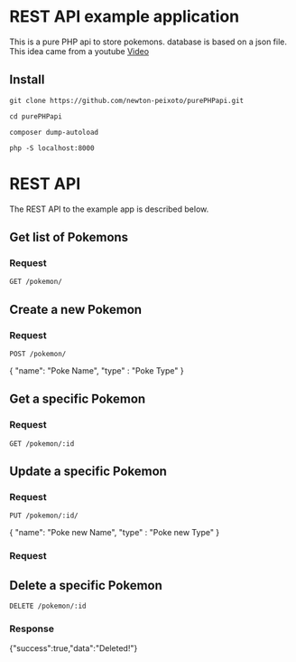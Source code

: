 # REST API example application

This is a pure PHP api to store pokemons. database is based on a json file. This idea came from a youtube [Video](https://www.youtube.com/watch?v=NxHY14rMPvc)

## Install

    git clone https://github.com/newton-peixoto/purePHPapi.git

    cd purePHPapi

    composer dump-autoload

    php -S localhost:8000 


# REST API

The REST API to the example app is described below.

## Get list of Pokemons

### Request

`GET /pokemon/`

## Create a new Pokemon

### Request

`POST /pokemon/`

{
    "name": "Poke Name",
    "type" : "Poke Type"
}

## Get a specific Pokemon

### Request

`GET /pokemon/:id`


## Update a specific Pokemon

### Request

`PUT /pokemon/:id/`

{
    "name": "Poke new Name",
    "type" : "Poke new Type"
}

### Request


## Delete a specific Pokemon

`DELETE /pokemon/:id`

### Response

{"success":true,"data":"Deleted!"}

